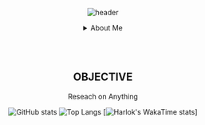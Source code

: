 <div align="center">

<!-- Header -->
![header](https://capsule-render.vercel.app/api?type=venom&color=0:EEFF00,100:a82da8&height=300&text=Welcome&desc=to%20my%20record&fontSize=60&descSize=30&section=header&fontColor=535185)

<details>
<summary>About Me</summary>
<br><br>
<span>
  <img src="https://img.shields.io/badge/Python-322C2B?style=for-the-badge&logo=python&logoColor=FDDE55"/>
</span>
<span>
  <img src="https://img.shields.io/badge/typescript-322C2B?style=for-the-badge&logo=typescript&logoColor=3178C6"/>
</span>
<span>
  <img src="https://img.shields.io/badge/node.js-322C2B?style=for-the-badge&logo=nodedotjs&logoColor=5FA04E"/>
</span>
<span>
  <img src="https://img.shields.io/badge/html5-322C2B?style=for-the-badge&logo=html5&logoColor=E34F26"/>
</span>
<span>
  <img src="https://img.shields.io/badge/css3-322C2B?style=for-the-badge&logo=css3&logoColor=1572B6"/>
</span>
<span>
  <img src="https://img.shields.io/badge/Java-322C2B?style=for-the-badge&logo=Java&logoColor=C3002F"/>
</span>
<span>
  <img src="https://img.shields.io/badge/django-092E20?style=for-the-badge&logo=Java&logoColor=C3002F"/>
</span>
<span>
  <img src="https://img.shields.io/badge/mongodb-47A248?style=for-the-badge&logo=Java&logoColor=C3002F"/>
</span>
<span>
  <img src="https://img.shields.io/badge/git-F05032?style=for-the-badge&logo=Java&logoColor=C3002F"/>
</span>
<span>
  <img src="https://img.shields.io/badge/jupyter-F37626?style=for-the-badge&logo=Java&logoColor=C3002F"/>
</span>

</details>

<br><br>

## OBJECTIVE
Reseach on Anything


![GitHub stats](https://github-readme-stats.vercel.app/api?username=probationer070&show_icons=true&theme=apprentice)
![Top Langs](https://github-readme-stats.vercel.app/api/top-langs/?username=probationer070&layout=donut&theme=apprentice)
[![Harlok's WakaTime stats](https://github-readme-stats.vercel.app/api/wakatime?username=probationer070)]

</div>
